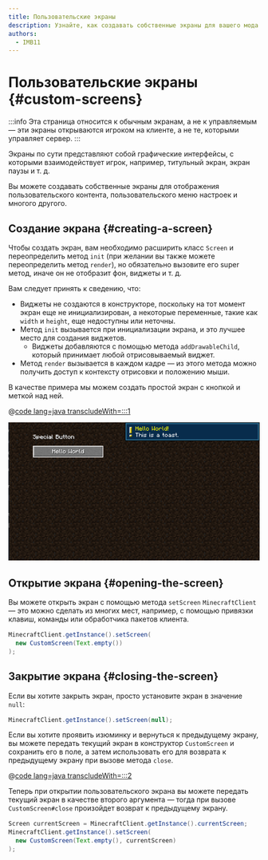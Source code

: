 ```yaml
---
title: Пользовательские экраны
description: Узнайте, как создавать собственные экраны для вашего мода.
authors:
  - IMB11
---
```


# Пользовательские экраны {#custom-screens}

:::info
Эта страница относится к обычным экранам, а не к управляемым — эти экраны открываются игроком на клиенте, а не те, которыми управляет сервер.
:::

Экраны по сути представляют собой графические интерфейсы, с которыми взаимодействует игрок, например, титульный экран, экран паузы и т. д.

Вы можете создавать собственные экраны для отображения пользовательского контента, пользовательского меню настроек и многого другого.

## Создание экрана {#creating-a-screen}

Чтобы создать экран, вам необходимо расширить класс `Screen` и переопределить метод `init` (при желании вы также можете переопределить метод `render`), но обязательно вызовите его super метод, иначе он не отобразит фон, виджеты и т. д.

Вам следует принять к сведению, что:

- Виджеты не создаются в конструкторе, поскольку на тот момент экран еще не инициализирован, а некоторые переменные, такие как `width` и `height`, еще недоступны или неточны.
- Метод `init` вызывается при инициализации экрана, и это лучшее место для создания виджетов.
  - Виджеты добавляются с помощью метода `addDrawableChild`, который принимает любой отрисовываемый виджет.
- Метод `render` вызывается в каждом кадре — из этого метода можно получить доступ к контексту отрисовки и положению мыши.

В качестве примера мы можем создать простой экран с кнопкой и меткой над ней.

@[code lang=java transcludeWith=:::1](@/reference/latest/src/client/java/com/example/docs/rendering/screens/CustomScreen.java)

![Пользовательский экран 1](/assets/develop/rendering/gui/custom-1-example.png)

## Открытие экрана {#opening-the-screen}

Вы можете открыть экран с помощью метода `setScreen` `MinecraftClient` — это можно сделать из многих мест, например, с помощью привязки клавиш, команды или обработчика пакетов клиента.

```java
MinecraftClient.getInstance().setScreen(
  new CustomScreen(Text.empty())
);
```

## Закрытие экрана {#closing-the-screen}

Если вы хотите закрыть экран, просто установите экран в значение `null`:

```java
MinecraftClient.getInstance().setScreen(null);
```

Если вы хотите проявить изюминку и вернуться к предыдущему экрану, вы можете передать текущий экран в конструктор `CustomScreen` и сохранить его в поле, а затем использовать его для возврата к предыдущему экрану при вызове метода `close`.

@[code lang=java transcludeWith=:::2](@/reference/latest/src/client/java/com/example/docs/rendering/screens/CustomScreen.java)

Теперь при открытии пользовательского экрана вы можете передать текущий экран в качестве второго аргумента — тогда при вызове `CustomScreen#close` произойдет возврат к предыдущему экрану.

```java
Screen currentScreen = MinecraftClient.getInstance().currentScreen;
MinecraftClient.getInstance().setScreen(
  new CustomScreen(Text.empty(), currentScreen)
);
```
